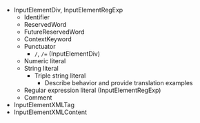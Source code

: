 * InputElementDiv, InputElementRegExp
  * Identifier
  * ReservedWord
  * FutureReservedWord
  * ContextKeyword
  * Punctuator
    * `/`, `/=` (InputElementDiv)
  * Numeric literal
  * String literal
    * Triple string literal
      * Describe behavior and provide translation examples
  * Regular expression literal (InputElementRegExp)
  * Comment
* InputElementXMLTag
* InputElementXMLContent